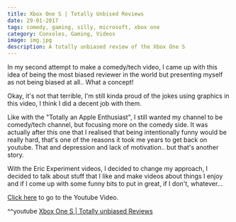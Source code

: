 ```yaml
---
title: Xbox One S | Totally Unbised Reviews
date: 29-01-2017
tags: comedy, gaming, silly, microsoft, xbox one
category: Consoles, Gaming, Videos
image: img.jpg
description: A totally unbiased review of the Xbox One S
---
```


In my second attempt to make a comedy/tech video, I came up with this idea of being the most biased reviewer in the world but presenting myself as not being biased at all.. What a concept!

Okay, it's not that terrible, I'm still kinda proud of the jokes using graphics in this video, I think I did a decent job with them.

Like with the "Totally an Apple Enthusiast", I still wanted my channel to be comedy/tech channel, but focusing more on the comedy side.
It was actually after this one that I realised that being intentionally funny would be really hard, that's one of the reasons it took me years to get back on youtube. That and depression and lack of motivation.. but that's another story.

With the Eric Experiment videos, I decided to change my approach, I decided to talk about stuff that I like and make videos about things I enjoy and if I come up with some funny bits to put in great, if I don't, whatever...

[Click here](https://www.youtube.com/watch?v=Hx4BuHeCAsE) to go to the Youtube Video.

^^youtube [Xbox One S | Totally unbiased Reviews](https://www.youtube.com/watch?v=Hx4BuHeCAsE)
